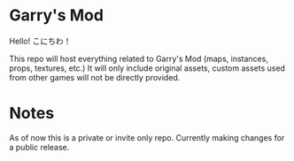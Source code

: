# Garry's Mod
Hello! こにちわ！

This repo will host everything related to Garry's Mod (maps, instances, props, textures, etc.)
It will only include original assets, custom assets used from other games will not be directly provided.

# Notes
As of now this is a private or invite only repo. Currently making changes for a public release.
